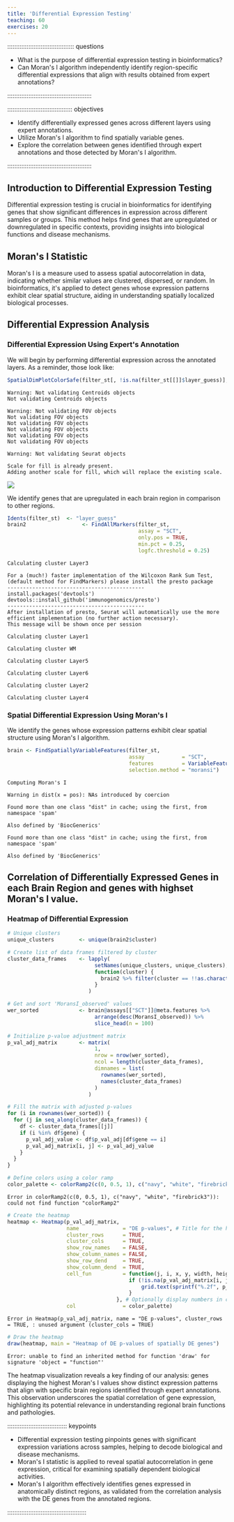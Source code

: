 ```yaml
---
title: 'Differential Expression Testing'
teaching: 60
exercises: 20
---
```


:::::::::::::::::::::::::::::::::::::: questions 

- What is the purpose of differential expression testing in bioinformatics?
- Can Moran's I algorithm independently identify region-specific differential expressions that align with results obtained from expert annotations?

::::::::::::::::::::::::::::::::::::::::::::::::

::::::::::::::::::::::::::::::::::::: objectives

- Identify differentially expressed genes across different layers using expert annotations.
- Utilize Moran's I algorithm to find spatially variable genes.
- Explore the correlation between genes identified through expert annotations and those detected by Moran's I algorithm.

::::::::::::::::::::::::::::::::::::::::::::::::



## Introduction to Differential Expression Testing

Differential expression testing is crucial in bioinformatics for identifying genes that show significant differences in expression across different samples or groups. 
This method helps find genes that are upregulated or downregulated in specific contexts, providing insights into biological functions and disease mechanisms.

## Moran's I Statistic

Moran's I is a measure used to assess spatial autocorrelation in data, indicating whether similar values are clustered, dispersed, or random. 
In bioinformatics, it's applied to detect genes whose expression patterns exhibit clear spatial structure, aiding in understanding spatially localized biological processes.

## Differential Expression Analysis

### Differential Expression Using Expert's Annotation

We will begin by performing differential expression across the annotated layers. 
As a reminder, those look like:


``` r
SpatialDimPlotColorSafe(filter_st[, !is.na(filter_st[[]]$layer_guess)], "layer_guess") + labs(fill="Layer") 
```

``` warning
Warning: Not validating Centroids objects
Not validating Centroids objects
```

``` warning
Warning: Not validating FOV objects
Not validating FOV objects
Not validating FOV objects
Not validating FOV objects
Not validating FOV objects
Not validating FOV objects
```

``` warning
Warning: Not validating Seurat objects
```

``` output
Scale for fill is already present.
Adding another scale for fill, which will replace the existing scale.
```

<img src="fig/differential-expression-testing-rendered-layers-1.png" style="display: block; margin: auto;" />

We identify genes that are upregulated in each brain region in comparison to other regions.


``` r
Idents(filter_st)  <- "layer_guess"
brain2                  <- FindAllMarkers(filter_st, 
                                          assay = "SCT", 
                                          only.pos = TRUE, 
                                          min.pct = 0.25, 
                                          logfc.threshold = 0.25)
```

``` output
Calculating cluster Layer3
```

``` output
For a (much!) faster implementation of the Wilcoxon Rank Sum Test,
(default method for FindMarkers) please install the presto package
--------------------------------------------
install.packages('devtools')
devtools::install_github('immunogenomics/presto')
--------------------------------------------
After installation of presto, Seurat will automatically use the more 
efficient implementation (no further action necessary).
This message will be shown once per session
```

``` output
Calculating cluster Layer1
```

``` output
Calculating cluster WM
```

``` output
Calculating cluster Layer5
```

``` output
Calculating cluster Layer6
```

``` output
Calculating cluster Layer2
```

``` output
Calculating cluster Layer4
```

### Spatial Differential Expression Using Moran's I

We identify the genes whose expression patterns exhibit clear spatial structure using Moran's I algorithm.


``` r
brain <- FindSpatiallyVariableFeatures(filter_st, 
                                       assay            = "SCT", 
                                       features         = VariableFeatures(filter_st)[1:1000], 
                                       selection.method = "moransi")
```

``` output
Computing Moran's I
```

``` warning
Warning in dist(x = pos): NAs introduced by coercion
```

``` output
Found more than one class "dist" in cache; using the first, from namespace 'spam'
```

``` output
Also defined by 'BiocGenerics'
```

``` output
Found more than one class "dist" in cache; using the first, from namespace 'spam'
```

``` output
Also defined by 'BiocGenerics'
```

## Correlation of Differentially Expressed Genes in each Brain Region and genes with highset Moran's I value.

### Heatmap of Differential Expression


``` r
# Unique clusters
unique_clusters        <- unique(brain2$cluster)

# Create list of data frames filtered by cluster
cluster_data_frames    <- lapply(
                            setNames(unique_clusters, unique_clusters), 
                            function(cluster) {
                              brain2 %>% filter(cluster == !!as.character(cluster))
                            }
                          )

# Get and sort 'MoransI_observed' values
wer_sorted             <- brain@assays[["SCT"]]@meta.features %>%
                            arrange(desc(MoransI_observed)) %>%
                            slice_head(n = 100)

# Initialize p-value adjustment matrix
p_val_adj_matrix       <- matrix(
                            1, 
                            nrow = nrow(wer_sorted), 
                            ncol = length(cluster_data_frames), 
                            dimnames = list(
                              rownames(wer_sorted), 
                              names(cluster_data_frames)
                            )
                          )

# Fill the matrix with adjusted p-values
for (i in rownames(wer_sorted)) {
  for (j in seq_along(cluster_data_frames)) {
    df <- cluster_data_frames[[j]]
    if (i %in% df$gene) {
      p_val_adj_value <- df$p_val_adj[df$gene == i]
      p_val_adj_matrix[i, j] <- p_val_adj_value
    }
  }
}

# Define colors using a color ramp
color_palette <- colorRamp2(c(0, 0.5, 1), c("navy", "white", "firebrick3"))
```

``` error
Error in colorRamp2(c(0, 0.5, 1), c("navy", "white", "firebrick3")): could not find function "colorRamp2"
```

``` r
# Create the heatmap
heatmap <- Heatmap(p_val_adj_matrix,
                   name              = "DE p-values", # Title for the heatmap legend
                   cluster_rows      = TRUE, 
                   cluster_cols      = TRUE,
                   show_row_names    = FALSE, 
                   show_column_names = FALSE,
                   show_row_dend     = TRUE, 
                   show_column_dend  = TRUE,
                   cell_fun          = function(j, i, x, y, width, height, fill) {
                                       if (!is.na(p_val_adj_matrix[i, j])) {
                                           grid.text(sprintf("%.2f", p_val_adj_matrix[i, j]), x, y)
                                       }
                                   }, # Optionally display numbers in cells
                   col               = color_palette)
```

``` error
Error in Heatmap(p_val_adj_matrix, name = "DE p-values", cluster_rows = TRUE, : unused argument (cluster_cols = TRUE)
```

``` r
# Draw the heatmap
draw(heatmap, main = "Heatmap of DE p-values of spatially DE genes")
```

``` error
Error: unable to find an inherited method for function 'draw' for signature 'object = "function"'
```

The heatmap visualization reveals a key finding of our analysis: genes displaying the highest Moran's I values show distinct expression patterns that align with specific brain regions identified through expert annotations. 
This observation underscores the spatial correlation of gene expression, highlighting its potential relevance in understanding regional brain functions and pathologies.

:::::::::::::::::::::::::::::::::: keypoints

- Differential expression testing pinpoints genes with significant expression variations across samples, helping to decode biological and disease mechanisms. 
- Moran's I statistic is applied to reveal spatial autocorrelation in gene expression, critical for examining spatially dependent biological activities.
- Moran's I algorithm effectively identifies genes expressed in anatomically distinct regions, as validated from the correlation analysis with the DE genes from the annotated regions.

:::::::::::::::::::::::::::::::::::::::::::::



